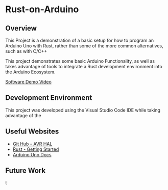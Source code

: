 # Rust-on-Arduino
## Overview

This Project is a demonstration of a basic setup for how to program an Arduino Uno with Rust, rather than some of the more common alternatives, such as with C/C++

This project demonstrates some basic Arduino Functionality, as well as takes advantage of tools to integrate a Rust development environment into the Arduino Ecosystem.


[Software Demo Video](https:\\my.video.link\placeholder)

## Development Environment

This project was developed using the Visual Studio Code IDE while taking advantage of the

## Useful Websites


- [Git Hub - AVR HAL](https://github.com/Rahix/avr-hal)
- [Rust - Getting Started](https://www.rust-lang.org/learn/get-started)
- [Arduino Uno Docs](https://docs.arduino.cc/hardware/uno-rev3/#tutorials)

## Future Work

t